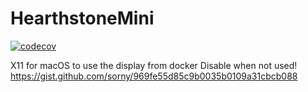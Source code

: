 # HearthstoneMini
[![codecov](https://codecov.io/gh/SamuelBehrmann/HearthstoneMini/branch/main/graph/badge.svg?token=D1E8JI84DX)](https://codecov.io/gh/SamuelBehrmann/HearthstoneMini)

X11 for macOS to use the display from docker
Disable when not used!
https://gist.github.com/sorny/969fe55d85c9b0035b0109a31cbcb088